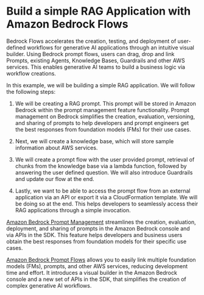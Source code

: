 # Build a simple RAG Application with Amazon Bedrock Flows 


Bedrock Flows accelerates the creation, testing, and deployment of user-defined workflows for generative AI applications through an intuitive visual builder. Using Bedrock prompt flows, users can drag, drop and link Prompts, existing Agents, Knowledge Bases, Guardrails and other AWS services. This enables generative AI teams to build a business logic via workflow creations. 

In this example, we will be building a simple RAG application. We will follow the following steps:

1. We will be creating a RAG prompt. This prompt will be stored in Amazon Bedrock within the prompt management feature functionality. Prompt management on Bedrock simplifies the creation, evaluation, versioning, and sharing of prompts to help developers and prompt engineers get the best responses from foundation models (FMs) for their use cases. 

1. Next, we will create a knowledge base, which will store sample information about AWS services. 

1. We will create a prompt flow with the user provided prompt, retrieval of chunks from the knowledge base via a lambda function, followed by answering the user defined question. We will also introduce Guardrails and update our flow at the end.

1. Lastly, we want to be able to access the prompt flow from an external application via an API or export it via a CloudFormation template. We will be doing so at the end. This helps developers to seamlessly access their RAG applications through a simple invocation.


[Amazon Bedrock Prompt Management](https://docs.aws.amazon.com/bedrock/latest/userguide/prompt-management.html) streamlines the creation, evaluation, deployment, and sharing of prompts in the Amazon Bedrock console and via APIs in the SDK. This feature helps developers and business users obtain the best responses from foundation models for their specific use cases.

[Amazon Bedrock Prompt Flows](https://docs.aws.amazon.com/bedrock/latest/userguide/flows.html) allows you to easily link multiple foundation models (FMs), prompts, and other AWS services, reducing development time and effort. It introduces a visual builder in the Amazon Bedrock console and a new set of APIs in the SDK, that simplifies the creation of complex generative AI workflows.